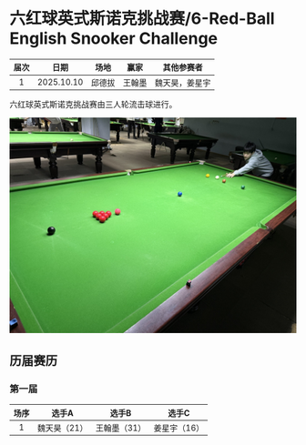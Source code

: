 # 六红球英式斯诺克挑战赛/6-Red-Ball English Snooker Challenge

| 届次 | 日期       | 场地    | 赢家   | 其他参赛者    |
| :--: | :--------: | :----: | :---: | :-----------: |
| 1    | 2025.10.10 | 邱德拔 | 王翰墨 | 魏天昊，姜星宇 |

六红球英式斯诺克挑战赛由三人轮流击球进行。

![](./img/6_red_ball_english_snooker_challenge.jpg)

## 历届赛历

### 第一届

| 场序 | 选手A        | 选手B       | 选手C        |
| :--: | :---------: | :---------: | :---------: |
| 1    | 魏天昊（21） | 王翰墨（31） | 姜星宇（16） |